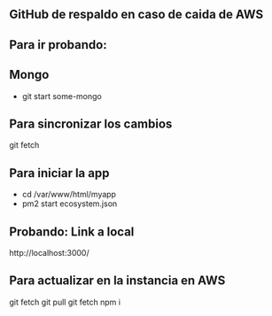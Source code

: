 ## GitHub de respaldo en caso de caida de AWS





## Para ir probando:

## Mongo

- git start some-mongo

## Para sincronizar los cambios

git fetch

## Para iniciar la app

- cd /var/www/html/myapp
- pm2 start ecosystem.json

## Probando: Link a local

http://localhost:3000/

## Para actualizar en la instancia en AWS

git fetch
git pull
git fetch
npm i
